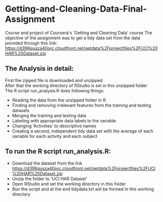 # Getting-and-Cleaning-Data-Final-Assignment
Course end project of Coursera's 'Getting and Cleaning Data' course
The objective of the assignment was to get a tidy data set from the data provided through this link: https://d396qusza40orc.cloudfront.net/getdata%2Fprojectfiles%2FUCI%20HAR%20Dataset.zip

## The Analysis in detail:<br>
First the zipped file is downloaded and unzipped <br>
After that the working directory of RStudio is set in this unzipped folder<br>
The R script run_analysis.R does following things:<br>
* Reading the data from the unzipped folder in R
* Finding and removing irrelevant features from the training and testing datasets
* Merging the training and testing data
* Labeling with appropriate data labels to the variable
* Changing 'Activities' to descriptive names
* Creating a second, independent tidy data set with the average of each variable for each activity and each subject

## To run the R script run_analysis.R:<br>
* Download the dataset from the link https://d396qusza40orc.cloudfront.net/getdata%2Fprojectfiles%2FUCI%20HAR%20Dataset.zip
* Unzip the folder to 'UCI HAR Dataset'
* Open RStudio and set the working directory in this folder
* Run the script and at the end tidydata.txt will be formed in this working directory

